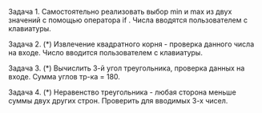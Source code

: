 Задача 1.
Самостоятельно реализовать выбор min и max из двух значений с помощью оператора if .
Числа вводятся пользователем с клавиатуры.

Задача 2. (*)
Извлечение квадратного корня - проверка данного числа на входе.
Число вводится пользователем с клавиатуры.

Задача 3. (*)
Вычислить 3-й угол треугольника, проверка данных на входе. Сумма углов тр-ка = 180.

Задача 4. (*)
Неравенство треугольника - любая сторона меньше суммы двух других строн. 
Проверить для вводимых 3-х чисел.

